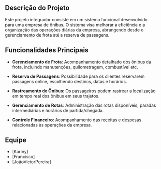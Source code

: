 
## Descrição do Projeto

Este projeto integrador consiste em um sistema funcional desenvolvido para uma empresa de ônibus. O sistema visa melhorar a eficiência e a organização das operações diárias da empresa, abrangendo desde o gerenciamento de frota até a reserva de passagens.

## Funcionalidades Principais

- **Gerenciamento de Frota**: Acompanhamento detalhado dos ônibus da frota, incluindo manutenções, quilometragem, combustível etc.

- **Reserva de Passagens**: Possibilidade para os clientes reservarem passagens online, escolhendo destinos, datas e horários.

- **Rastreamento de Ônibus**: Os passageiros podem rastrear a localização em tempo real dos ônibus em seus trajetos.

- **Gerenciamento de Rotas**: Administração das rotas disponíveis, paradas intermediárias e horários de partida/chegada.

- **Controle Financeiro**: Acompanhamento das receitas e despesas relacionadas às operações da empresa.

## Equipe

- [Kariny]
- [Francisco]
- [JoãoVictorPereira]
